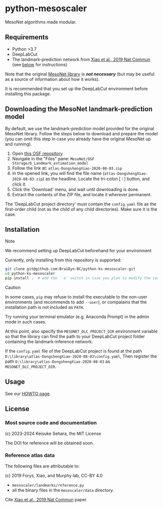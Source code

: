 # python-mesoscaler

MesoNet algorithms made modular.

## Requirements

- Python >3.7
- DeepLabCut
- The landmark-prediction network from
  [Xiao et al., 2019 Nat Commun](https://doi.org/10.1038/s41467-021-26255-2)
  (see [below](#downloading-the-mesonet-landmark-prediction-model) for instructions)

Note that the original [MesoNet library](https://github.com/bf777/MesoNet)
is **_not necessary_** (but may be useful as a source of information about
how it works).

It is recommended that you set up the DeepLabCut environment
before installing this package.

## Downloading the MesoNet landmark-prediction model

By default, we use the landmark-prediction model provided for the original
MesoNet library. 
Follow the steps below to download and prepare the model (you can omit this step
in case you already have the original MesoNet up and running).

1. Open [this OSF repository](https://osf.io/svztu/)
2. Navigate in the "Files" pane: `MesoNet/OSF Storage/6_Landmark_estimation_model`
3. Follow the link at: `atlas-DongshengXiao-2020-08-03.zip`
4. In the opened link, you will find the file name (`atlas-DongshengXiao-2020-08-03.zip`)
   as the headline. Locate the tri-colon \[ &#x205D; \] button, and click it.
5. Click the 'Download' menu, and wait until downloading is done.
6. Extract the contents of the ZIP file, and locate it wherever permanent.

The 'DeepLabCut project directory' must contain the `config.yaml` file as the first-order
child (not as the child of any child directories). Make sure it is the case.

## Installation

> [!NOTE]
> We recommend setting up DeepLabCut beforehand for your environment

Currently, only installing from this repository is supported:

```bash
git clone git@github.com:BraiDyn-BC/python-ks-mesoscaler.git
cd python-ks-mesoscaler
pip install .  # add the `-e` switch in case you plan to modify the code
```

> [!CAUTION]
> In some cases, `pip` may refuse to install the executable to the non-user
> environments (and recommends to add `--user`), or compalains that the installation
> path is not included as `PATH`.
>
> Try running your terminal emulator (e.g. Anaconda Prompt) in the admin mode
> in such cases.

At this point, also specify the `MESONET_DLC_PROJECT_DIR`
environment variable so that the library can find the path to your
DeepLabCut project folder containing the landmark-inference network.

If the `config.yaml` file of the DeepLabCut project is found at
the path `D:\library\atlas-DongshengXiao-2020-08-03\config.yaml`,
Then register the path `D:\library\atlas-DongshengXiao-2020-08-03` as
`MESONET_DLC_PROJECT_DIR`.

## Usage

See our [HOWTO page](./HOWTO.md).

## License

### Most source code and documentation

(c) 2023-2024 Keisuke Sehara, the MIT License

The DOI for reference will be obtained soon.

### Reference atlas data

The following files are attributable to:

 (c) 2019 Forys, Xiao, and Murphy lab, CC-BY 4.0

- `mesoscaler/landmarks/reference.py`
- all the binary files in the `mesoscaler/data` directory.

Cite [Xiao et al., 2019 Nat Commun](https://doi.org/10.1038/s41467-021-26255-2) paper.
